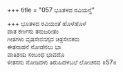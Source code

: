 +++
title = "057 ಭೂತಳದ ರವಿಯನ್ತೆ"

+++
ಭೂತಳದ ರವಿಯಂತೆ ಹೊಳೆಹೊಳೆ  
ವಾತ ಕರ್ಣನು ತನುಜರೀತಂ  
ಗೀತಗಳು ವೃಷಸೇನನಗ್ಗದ ಚಿತ್ರಸೇನಕರು   
ಈತನಾಹನೆ ನೋಡೆನಲು ಭಾ  
ವಾತಿಶಯ ಸಂಬಂಧ ಭಾವದೊ  
ಳೀತನನು ನೋಡಿದಳು ತಿರುಹಿದಳಬಲೆ ಲೋಚನವ     ॥57॥